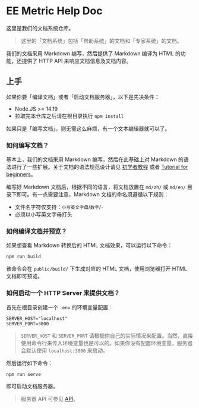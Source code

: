 # EE Metric Help Doc

这里是我们的文档系统仓库。

> 这里的「文档系统」包括「帮助系统」的文档和「专家系统」的文档。

我们的文档采用 Markdown 编写，然后提供了 Markdown 编译为 HTML 的功能，还提供了 HTTP API 来响应文档信息及文档内容。

## 上手

如果你要「编译文档」或者「启动文档服务器」，以下是先决条件：

- Node.JS >= 14.19
- 拉取完本仓库之后请在根目录执行 `npm install`

如果只是「编写文档」，则无需这么麻烦，有一个文本编辑器就可以了。

### 如何编写文档？

基本上，我们的文档采用 Markdown 编写，然后在此基础上对 Markdown 的语法进行了一些扩展。关于文档的语法规范设计请见 [初学者教程](./md/zh/tutorial.md) 或者 [Tutorial for beginners](./md/en/tutorial.md)。

编写好 Markdown 文档后，根据不同的语言，将文档放置在 `md/zh/` 或 `md/en/` 目录下即可。有一点需要注意，Markdown 文档的命名须遵循以下规则：

- 文件名字符仅支持：`小写英文字母`/`数字`/`-`
- 必须以小写英文字母打头

### 如何编译文档并预览？

如果想查看 Markdown 转换后的 HTML 文档效果，可以运行以下命令：

```sh
npm run build
```

该命令会在 `public/build/` 下生成对应的 HTML 文档，使用浏览器打开 HTML 文档即可预览。

### 如何启动一个 HTTP Server 来提供文档？

首先在根目录创建一个 `.env` 的环境变量配置：

```
SERVER_HOST="localhost"
SERVER_PORT=3000
```

> `SERVER_HOST` 和 `SERVER_PORT` 请根据你自己的实际情况来配置。当然，直接使用命令行来传入环境变量也是可以的。如果你没有配置环境变量，服务器会默认使用 `localhost:3000` 来启动。

然后运行如下命令：

```sh
npm run serve
```

即可启动文档服务器。

> 服务器 API 可参见 [API](./api.md)。
